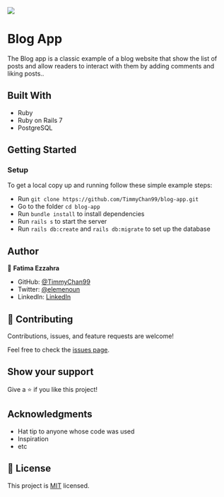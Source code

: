 ![](https://img.shields.io/badge/Microverse-blueviolet)

# Blog App

The Blog app is a classic example of a blog website that show the list of posts and allow readers to interact with them by adding comments and liking posts..


## Built With

- Ruby
- Ruby on Rails 7
- PostgreSQL

## Getting Started

### Setup

To get a local copy up and running follow these simple example steps:

- Run `git clone https://github.com/TimmyChan99/blog-app.git`
- Go to the folder `cd blog-app`
- Run `bundle install` to install dependencies
- Run `rails s` to start the server
- Run `rails db:create` and `rails db:migrate` to set up the database


## Author

👤 **Fatima Ezzahra**

- GitHub: [@TimmyChan99](https://github.com/TimmyChan99)
- Twitter: [@elemenoun](https://twitter.com/elemenoun)
- LinkedIn: [LinkedIn](https://www.linkedin.com/in/fatima-ezzahra-elemenoun-020841225/)

## 🤝 Contributing

Contributions, issues, and feature requests are welcome!

Feel free to check the [issues page](../../issues/).

## Show your support

Give a ⭐️ if you like this project!

## Acknowledgments

- Hat tip to anyone whose code was used
- Inspiration
- etc

## 📝 License

This project is [MIT](./MIT.md) licensed.
